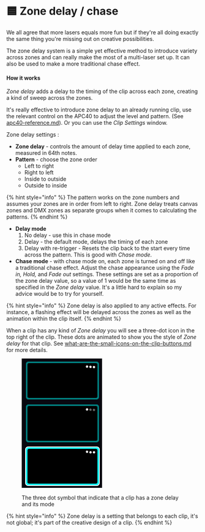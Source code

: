 # 🟦 Zone delay / chase

We all agree that more lasers equals more fun but if they're all doing exactly the same thing you're missing out on creative possibilities.

The zone delay system is a simple yet effective method to introduce variety across zones and can really make the most of a multi-laser set up. It can also be used to make a more traditional chase effect.&#x20;

#### How it works&#x20;

_Zone delay_ adds a delay to the timing of the clip across each zone, creating a kind of sweep across the zones.

It's really effective to introduce zone delay to an already running clip, use the relevant control on the APC40 to adjust the level and pattern. (See [apc40-reference.md](../reference/apc40-reference.md "mention")). Or you can use the _Clip Settings_ window.

Zone delay settings :&#x20;

* **Zone delay** - controls the amount of delay time applied to each zone, measured in 64th notes.&#x20;
* **Pattern** - choose the zone order&#x20;
  * Left to right
  * Right to left&#x20;
  * Inside to outside
  * Outside to inside

{% hint style="info" %}
The pattern works on the zone numbers and assumes your zones are in order from left to right. Zone delay treats canvas zones and DMX zones as separate groups when it comes to calculating the patterns.&#x20;
{% endhint %}

* **Delay mode**
  1. No delay - use this in chase mode
  2. Delay - the default mode, delays the timing of each zone
  3. Delay with re-trigger - Resets the clip back to the start every time across the pattern. This is good with _Chase mode_.&#x20;
* **Chase mode** - with chase mode on, each zone is turned on and off like a traditional chase effect. Adjust the chase appearance using the _Fade in, Hold,_ and _Fade out_ settings. These settings are set as a proportion of the zone delay value, so a value of 1 would be the same time as specified in the _Zone delay_ value. It's a little hard to explain so my advice would be to try for yourself.&#x20;

{% hint style="info" %}
Zone delay is also applied to any active effects. For instance, a flashing effect will be delayed across the zones as well as the animation within the clip itself.&#x20;
{% endhint %}

When a clip has any kind of _Zone delay_ you will see a three-dot icon in the top right of the clip. These dots are animated to show you the style of _Zone delay_ for that clip. See [what-are-the-small-icons-on-the-clip-buttons.md](what-are-the-small-icons-on-the-clip-buttons.md "mention") for more details.&#x20;

<figure><img src="../.gitbook/assets/Screenshot 2025-01-21 at 10.00.14.png" alt=""><figcaption><p>The three dot symbol that indicate that a clip has a zone delay and its mode</p></figcaption></figure>

{% hint style="info" %}
Zone delay is a setting that belongs to each clip, it's not global; it's part of the creative design of a clip.&#x20;
{% endhint %}



